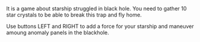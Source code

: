 It is a game about starship struggled in black hole.
You need to gather 10 star crystals to be able to break this trap and fly home.

Use buttons LEFT and RIGHT to add a force for your starship and maneuver amoung anomaly panels in the blackhole.